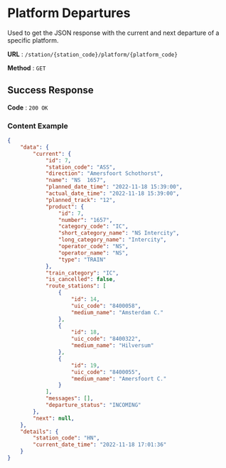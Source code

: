 # Platform Departures

Used to get the JSON response with the current and next departure of a specific platform.

**URL** : `/station/{station_code}/platform/{platform_code}`

**Method** : `GET`

## Success Response

**Code** : `200 OK`

### Content Example

```json
{
    "data": {
        "current": {
            "id": 7,
            "station_code": "ASS",
            "direction": "Amersfoort Schothorst",
            "name": "NS  1657",
            "planned_date_time": "2022-11-18 15:39:00",
            "actual_date_time": "2022-11-18 15:39:00",
            "planned_track": "12",
            "product": {
                "id": 7,
                "number": "1657",
                "category_code": "IC",
                "short_category_name": "NS Intercity",
                "long_category_name": "Intercity",
                "operator_code": "NS",
                "operator_name": "NS",
                "type": "TRAIN"
            },
            "train_category": "IC",
            "is_cancelled": false,
            "route_stations": [
                {
                    "id": 14,
                    "uic_code": "8400058",
                    "medium_name": "Amsterdam C."
                },
                {
                    "id": 18,
                    "uic_code": "8400322",
                    "medium_name": "Hilversum"
                },
                {
                    "id": 19,
                    "uic_code": "8400055",
                    "medium_name": "Amersfoort C."
                }
            ],
            "messages": [],
            "departure_status": "INCOMING"
        },
        "next": null,
    },
    "details": {
        "station_code": "HN",
        "current_date_time": "2022-11-18 17:01:36"
    }
}
```
